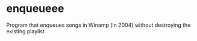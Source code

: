 # enqueueee
Program that enqueues songs in Winamp (in 2004) without destroying the existing playlist
